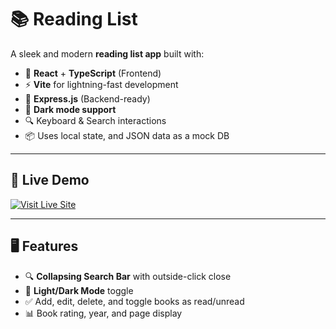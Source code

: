 # 📚 Reading List

A sleek and modern **reading list app** built with:

- 🧠 **React** + **TypeScript** (Frontend)
- ⚡ **Vite** for lightning-fast development
- 📝 **Express.js** (Backend-ready)
- 🌙 **Dark mode support**
- 🔍 Keyboard & Search interactions
- 📦 Uses local state, and JSON data as a mock DB

---

## 🚀 Live Demo

[![Visit Live Site](https://img.shields.io/badge/Live%20Demo-%F0%9F%9A%80-blue?style=for-the-badge)](https://sohadutt.github.io/library/)

---

## 🖥️ Features

- 🔍 **Collapsing Search Bar** with outside-click close
- 🎨 **Light/Dark Mode** toggle
- ✅ Add, edit, delete, and toggle books as read/unread
- 📊 Book rating, year, and page display
